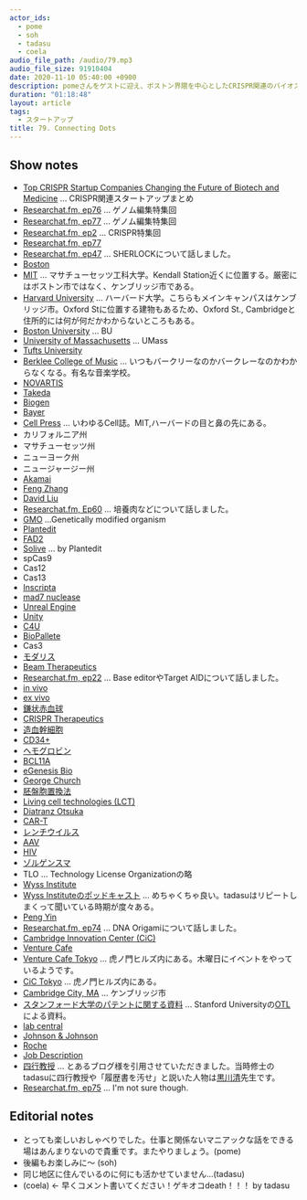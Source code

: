 ```yaml
---
actor_ids:
  - pome
  - soh
  - tadasu
  - coela
audio_file_path: /audio/79.mp3
audio_file_size: 91910404
date: 2020-11-10 05:40:00 +0900
description: pomeさんをゲストに迎え、ボストン界隈を中心としたCRISPR関連のバイオスタートアップについて話を伺いました。
duration: "01:18:48"
layout: article
tags:
  - スタートアップ
title: 79. Connecting Dots 
---
```


## Show notes
- [Top CRISPR Startup Companies Changing the Future of Biotech and Medicine](https://www.synthego.com/blog/crispr-startup-companies) ... CRISPR関連スタートアップまとめ
- [Researchat.fm, ep76](https://researchat.fm/episode/76) ... ゲノム編集特集回
- [Researchat.fm, ep77](https://researchat.fm/episode/77) ... ゲノム編集特集回
- [Researchat.fm, ep2](https://researchat.fm/episode/2) ... CRISPR特集回
- [Researchat.fm, ep77](https://researchat.fm/episode/77)
- [Researchat.fm, ep47](https://researchat.fm/episode/47) ... SHERLOCKについて話しました。
- [Boston](https://www.boston.com/)
- [MIT](https://www.mit.edu/) ... マサチューセッツ工科大学。Kendall Station近くに位置する。厳密にはボストン市ではなく、ケンブリッジ市である。
- [Harvard University](https://www.harvard.edu/) ...  ハーバード大学。こちらもメインキャンパスはケンブリッジ市。Oxford Stに位置する建物もあるため、Oxford St., Cambridgeと住所的には何が何だかわからないところもある。
- [Boston University](https://www.bu.edu/) ... BU
- [University of Massachusetts](https://www.umass.edu/) ... UMass
- [Tufts University](https://www.tufts.edu/)
- [Berklee College of Music](https://www.berklee.edu/) ... いつもバークリーなのかバークレーなのかわからなくなる。有名な音楽学校。
- [NOVARTIS](https://www.novartis.co.jp/)
- [Takeda](https://www.takeda.com/en-us)
- [Biogen](https://www.biogen.com/en_us/home.html)
- [Bayer](https://www.bayer.com/en/)
- [Cell Press](https://www.cell.com/) ... いわゆるCell誌。MIT,ハーバードの目と鼻の先にある。
- カリフォルニア州
- マサチューセッツ州
- ニューヨーク州
- ニュージャージー州
- [Akamai](https://www.akamai.com/)
- [Feng Zhang](https://mcgovern.mit.edu/profile/feng-zhang/)
- [David Liu](https://liugroup.us/)
- [Researchat.fm, Ep60](https://researchat.fm/episode/60) ... 培養肉などについて話しました。
- [GMO](https://www.nongmoproject.org/gmo-facts/what-is-gmo/) ...Genetically modified organism
- [Plantedit](https://plantedit.com/)
- [FAD2](https://www.arabidopsis.org/servlets/TairObject?id=26904&type=gene)
- [Solive](https://worldagritechusa.com/wp-content/uploads/2018/03/Chida-Kanchiswamy-PLANTeDIT.pdf) ... by Plantedit
- spCas9
- Cas12
- Cas13
- [Inscripta](https://www.inscripta.com/)
- [mad7 nuclease](https://www.inscripta.com/technology/madzymes-nucleases)
- [Unreal Engine](https://www.unrealengine.com/ja/)
- [Unity](https://unity.com/)
- [C4U](http://www.crispr4u.jp/en/)
- [BioPallete](https://www.biopalette.co.jp/)
- Cas3
- [モダリス](https://www.modalistx.com/jp/science/crispr/)
- [Beam Therapeutics](https://beamtx.com/)
- [Researchat.fm, ep22](https://researchat.fm/episode/22) ... Base editorやTarget AIDについて話しました。
- [in vivo](https://en.wikipedia.org/wiki/In_vivo)
- [ex vivo](https://en.wikipedia.org/wiki/Ex_vivo)
- [鎌状赤血球](https://ja.wikipedia.org/wiki/%E9%8E%8C%E7%8A%B6%E8%B5%A4%E8%A1%80%E7%90%83%E7%97%87)
- [CRISPR Therapeutics](http://ir.crisprtx.com/investor-overview)
- [造血幹細胞](https://ja.wikipedia.org/wiki/%E9%80%A0%E8%A1%80%E5%B9%B9%E7%B4%B0%E8%83%9E)
- [CD34+](https://en.wikipedia.org/wiki/CD34)
- [ヘモグロビン](https://ja.wikipedia.org/wiki/%E3%83%98%E3%83%A2%E3%82%B0%E3%83%AD%E3%83%93%E3%83%B3)
- [BCL11A](https://en.wikipedia.org/wiki/BCL11A)
- [eGenesis Bio](https://www.egenesisbio.com/)
- [George Church](https://wyss.harvard.edu/team/core-faculty/george-church/)
- [胚盤胞置換法](https://www.ims.u-tokyo.ac.jp/imsut/jp/research/papers/post_129.html)
- [Living cell technologies (LCT)](https://lctglobal.com/)
- [Diatranz Otsuka](http://dolglobal.com/)
- [CAR-T](https://www.cancer.gov/about-cancer/treatment/research/car-t-cells)
- [レンチウイルス](https://ja.wikipedia.org/wiki/%E3%83%AC%E3%83%88%E3%83%AD%E3%82%A6%E3%82%A4%E3%83%AB%E3%82%B9%E7%A7%91#%E3%83%AC%E3%83%B3%E3%83%81%E3%82%A6%E3%82%A4%E3%83%AB%E3%82%B9%E5%B1%9E)
- [AAV](https://en.wikipedia.org/wiki/Adeno-associated_virus)
- [HIV](https://en.wikipedia.org/wiki/HIV)
- [ゾルゲンスマ](https://answers.ten-navi.com/pharmanews/18401/)
- TLO ... Technology License Organizationの略
- [Wyss Institute](https://wyss.harvard.edu/)
- [Wyss Instituteのポッドキャスト](https://wyss.harvard.edu/multimedia-taxonomy/audiopodcast/) ... めちゃくちゃ良い。tadasuはリピートしまくって聞いている時期が度々ある。
- [Peng Yin](https://wyss.harvard.edu/team/core-faculty/peng-yin/)
- [Researchat.fm, ep74](https://researchat.fm/episode/74) ... DNA Origamiについて話しました。
- [Cambridge Innovation Center (CiC)](https://cic.com/about-us)
- [Venture Cafe](https://venturecafecambridge.org/)
- [Venture Cafe Tokyo](https://venturecafetokyo.org/) ... 虎ノ門ヒルズ内にある。木曜日にイベントをやっているようです。
- [CiC Tokyo](https://jp.cic.com/en/about/) ... 虎ノ門ヒルズ内にある。
- [Cambridge City, MA](https://www.cambridgema.gov/) ... ケンブリッジ市
- [スタンフォード大学のパテントに関する資料](https://otl.stanford.edu/sites/g/files/sbiybj10286/f/otl_overview_fy18_1.59.44_pm_1.pdf) ... Stanford Universityの[OTL](https://otl.stanford.edu/)による資料。
- [lab central](https://labcentral.org/)
- [Johnson & Johnson](https://www.jnj.com/)
- [Roche](https://www.roche.com/)
- [Job Description](https://www.betterteam.com/job-descriptions)
- [四行教授](https://blog.goo.ne.jp/sirasawamasakazu/e/4adeaf7e1551a673ef22764e79fbc780) ... とあるブログ様を引用させていただきました。当時修士のtadasuに四行教授や「履歴書を汚せ」と説いた人物は[黒川清](https://ja.wikipedia.org/wiki/%E9%BB%92%E5%B7%9D%E6%B8%85)先生です。
- [Researchat.fm, ep75](https://researchat.fm/episode/75) ... I'm not sure though.

## Editorial notes
- とっても楽しいおしゃべりでした。仕事と関係ないマニアックな話をできる場はあんまりないので貴重です。またやりましょう。(pome)
- 後編もお楽しみに〜 (soh)
- 同じ地区に住んでいるのに何にも活かせていません...(tadasu)
- (coela) <- 早くコメント書いてください！ゲキオコdeath！！！ by tadasu
